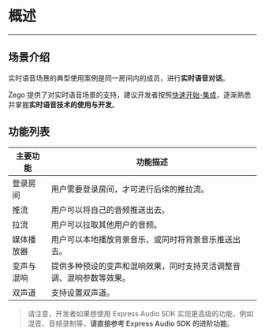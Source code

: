 # 概述
- - - 

## 场景介绍
实时语音场景的典型使用案例是同一房间内的成员，进行**实时语音对话**。

Zego 提供了对实时语音场景的支持，建议开发者按照[快速开始-集成](/real-time-voice-ios/quick-start/integrating-sdk)，逐渐熟悉并掌握**实时语音技术的使用与开发**。

## 功能列表
| 主要功能 | 功能描述 |
|-------|--------|
| 登录房间 | 用户需要登录房间，才可进行后续的推拉流。|
| 推流 | 用户可以将自己的音频推送出去。|
| 拉流 | 用户可以拉取其他用户的音频。|
| 媒体播放器 | 用户可以本地播放背景音乐，或同时将背景音乐推送出去。|
| 变声与混响 | 提供多种预设的变声和混响效果，同时支持灵活调整音调、混响参数等效果。|
| 双声道 | 支持设置双声道。|

> 请注意，开发者如果想使用 Express Audio SDK 实现更高级的功能，例如混音、音频录制等，**请直接参考 Express Audio SDK 的进阶功能**。
